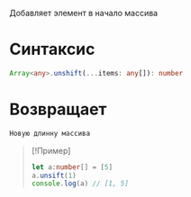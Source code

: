 Добавляет элемент в начало массива
# Синтаксис
```ts
Array<any>.unshift(...items: any[]): number
```
# Возвращает
```ts
Новую длинну массива
```

> [!Пример]
> ```ts
> let a:number[] = [5]
> a.unsift(1)
> console.log(a) // [1, 5]
> ```